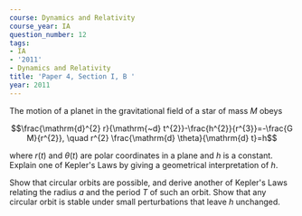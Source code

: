 ```yaml
---
course: Dynamics and Relativity
course_year: IA
question_number: 12
tags:
- IA
- '2011'
- Dynamics and Relativity
title: 'Paper 4, Section I, B '
year: 2011
---
```




The motion of a planet in the gravitational field of a star of mass $M$ obeys

$$\frac{\mathrm{d}^{2} r}{\mathrm{~d} t^{2}}-\frac{h^{2}}{r^{3}}=-\frac{G M}{r^{2}}, \quad r^{2} \frac{\mathrm{d} \theta}{\mathrm{d} t}=h$$

where $r(t)$ and $\theta(t)$ are polar coordinates in a plane and $h$ is a constant. Explain one of Kepler's Laws by giving a geometrical interpretation of $h$.

Show that circular orbits are possible, and derive another of Kepler's Laws relating the radius $a$ and the period $T$ of such an orbit. Show that any circular orbit is stable under small perturbations that leave $h$ unchanged.
